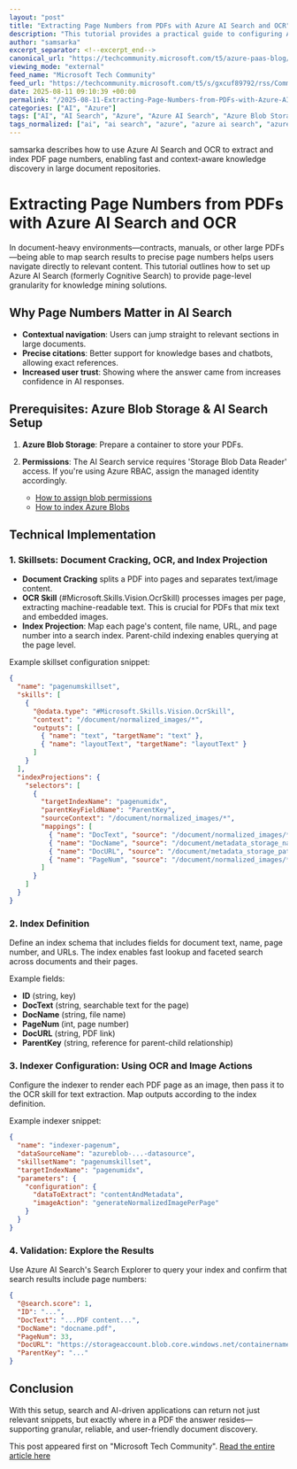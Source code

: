 ```yaml
---
layout: "post"
title: "Extracting Page Numbers from PDFs with Azure AI Search and OCR"
description: "This tutorial provides a practical guide to configuring Azure AI Search for high-precision, page-aware PDF search. It covers setting up Azure Blob Storage, skillsets to split and OCR documents at the page level, index definitions for storing page-level metadata, and using an indexer to tie everything together for reliable, context-rich AI-powered search across large document collections."
author: "samsarka"
excerpt_separator: <!--excerpt_end-->
canonical_url: "https://techcommunity.microsoft.com/t5/azure-paas-blog/finding-the-right-page-number-in-pdfs-with-ai-search/ba-p/4440758"
viewing_mode: "external"
feed_name: "Microsoft Tech Community"
feed_url: "https://techcommunity.microsoft.com/t5/s/gxcuf89792/rss/Community"
date: 2025-08-11 09:10:39 +00:00
permalink: "/2025-08-11-Extracting-Page-Numbers-from-PDFs-with-Azure-AI-Search-and-OCR.html"
categories: ["AI", "Azure"]
tags: ["AI", "AI Search", "Azure", "Azure AI Search", "Azure Blob Storage", "Azure Cognitive Search", "Community", "Document Cracking", "Index Definition", "Index Projection", "Indexer", "Knowledge Mining", "Managed Identity", "Microsoft Azure", "OCR Skill", "Page Number Extraction", "Parent Child Indexing", "PDF Indexing", "RBAC", "REST API Integration", "Search Pipeline", "Skillset", "Text Merger"]
tags_normalized: ["ai", "ai search", "azure", "azure ai search", "azure blob storage", "azure cognitive search", "community", "document cracking", "index definition", "index projection", "indexer", "knowledge mining", "managed identity", "microsoft azure", "ocr skill", "page number extraction", "parent child indexing", "pdf indexing", "rbac", "rest api integration", "search pipeline", "skillset", "text merger"]
---
```


samsarka describes how to use Azure AI Search and OCR to extract and index PDF page numbers, enabling fast and context-aware knowledge discovery in large document repositories.<!--excerpt_end-->

# Extracting Page Numbers from PDFs with Azure AI Search and OCR

In document-heavy environments—contracts, manuals, or other large PDFs—being able to map search results to precise page numbers helps users navigate directly to relevant content. This tutorial outlines how to set up Azure AI Search (formerly Cognitive Search) to provide page-level granularity for knowledge mining solutions.

## Why Page Numbers Matter in AI Search

- **Contextual navigation**: Users can jump straight to relevant sections in large documents.
- **Precise citations**: Better support for knowledge bases and chatbots, allowing exact references.
- **Increased user trust**: Showing where the answer came from increases confidence in AI responses.

## Prerequisites: Azure Blob Storage & AI Search Setup

1. **Azure Blob Storage**: Prepare a container to store your PDFs.
2. **Permissions**: The AI Search service requires 'Storage Blob Data Reader' access. If you're using Azure RBAC, assign the managed identity accordingly.

    - [How to assign blob permissions](https://learn.microsoft.com/en-us/azure/search/search-blob-indexer-role-based-access)
    - [How to index Azure Blobs](https://learn.microsoft.com/en-us/azure/search/search-howto-indexing-azure-blobs)

## Technical Implementation

### 1. Skillsets: Document Cracking, OCR, and Index Projection

- **Document Cracking** splits a PDF into pages and separates text/image content.
- **OCR Skill** (#Microsoft.Skills.Vision.OcrSkill) processes images per page, extracting machine-readable text. This is crucial for PDFs that mix text and embedded images.
- **Index Projection**: Map each page's content, file name, URL, and page number into a search index. Parent-child indexing enables querying at the page level.

Example skillset configuration snippet:

```json
{
  "name": "pagenumskillset",
  "skills": [
    {
      "@odata.type": "#Microsoft.Skills.Vision.OcrSkill",
      "context": "/document/normalized_images/*",
      "outputs": [
        { "name": "text", "targetName": "text" },
        { "name": "layoutText", "targetName": "layoutText" }
      ]
    }
  ],
  "indexProjections": {
    "selectors": [
      {
        "targetIndexName": "pagenumidx",
        "parentKeyFieldName": "ParentKey",
        "sourceContext": "/document/normalized_images/*",
        "mappings": [
          { "name": "DocText", "source": "/document/normalized_images/*/text" },
          { "name": "DocName", "source": "/document/metadata_storage_name" },
          { "name": "DocURL", "source": "/document/metadata_storage_path" },
          { "name": "PageNum", "source": "/document/normalized_images/*/pageNumber" }
        ]
      }
    ]
  }
}
```

### 2. Index Definition

Define an index schema that includes fields for document text, name, page number, and URLs. The index enables fast lookup and faceted search across documents and their pages.

Example fields:

- **ID** (string, key)
- **DocText** (string, searchable text for the page)
- **DocName** (string, file name)
- **PageNum** (int, page number)
- **DocURL** (string, PDF link)
- **ParentKey** (string, reference for parent-child relationship)

### 3. Indexer Configuration: Using OCR and Image Actions

Configure the indexer to render each PDF page as an image, then pass it to the OCR skill for text extraction. Map outputs according to the index definition.

Example indexer snippet:

```json
{
  "name": "indexer-pagenum",
  "dataSourceName": "azureblob-...-datasource",
  "skillsetName": "pagenumskillset",
  "targetIndexName": "pagenumidx",
  "parameters": {
    "configuration": {
      "dataToExtract": "contentAndMetadata",
      "imageAction": "generateNormalizedImagePerPage"
    }
  }
}
```

### 4. Validation: Explore the Results

Use Azure AI Search's Search Explorer to query your index and confirm that search results include page numbers:

```json
{
  "@search.score": 1,
  "ID": "...",
  "DocText": "...PDF content...",
  "DocName": "docname.pdf",
  "PageNum": 33,
  "DocURL": "https://storageaccount.blob.core.windows.net/containername/docname.pdf",
  "ParentKey": "..."
}
```

## Conclusion

With this setup, search and AI-driven applications can return not just relevant snippets, but exactly where in a PDF the answer resides—supporting granular, reliable, and user-friendly document discovery.

This post appeared first on "Microsoft Tech Community". [Read the entire article here](https://techcommunity.microsoft.com/t5/azure-paas-blog/finding-the-right-page-number-in-pdfs-with-ai-search/ba-p/4440758)
